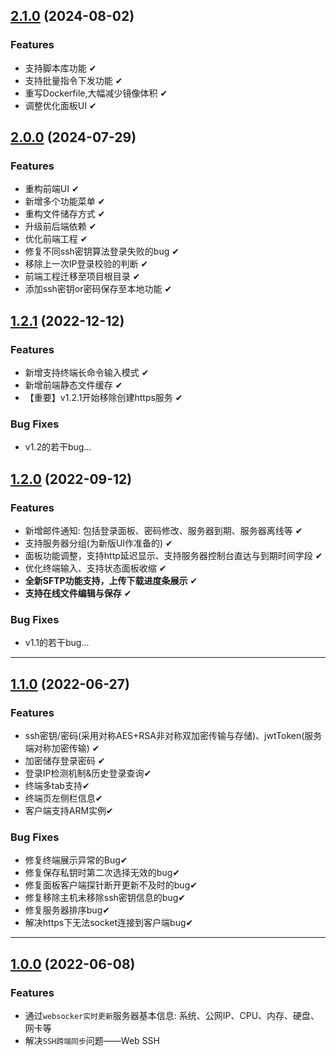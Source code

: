 ## [2.1.0](https://github.com/chaos-zhu/easynode/releases) (2024-08-02)

### Features

* 支持脚本库功能 ✔
* 支持批量指令下发功能 ✔
* 重写Dockerfile,大幅减少镜像体积 ✔
* 调整优化面板UI ✔

## [2.0.0](https://github.com/chaos-zhu/easynode/releases) (2024-07-29)

### Features

* 重构前端UI ✔
* 新增多个功能菜单 ✔
* 重构文件储存方式 ✔
* 升级前后端依赖 ✔
* 优化前端工程 ✔
* 修复不同ssh密钥算法登录失败的bug ✔
* 移除上一次IP登录校验的判断 ✔
* 前端工程迁移至项目根目录 ✔
* 添加ssh密钥or密码保存至本地功能 ✔

## [1.2.1](https://github.com/chaos-zhu/easynode/releases) (2022-12-12)

### Features

* 新增支持终端长命令输入模式 ✔
* 新增前端静态文件缓存 ✔
* 【重要】v1.2.1开始移除创建https服务 ✔

### Bug Fixes

* v1.2的若干bug...

## [1.2.0](https://github.com/chaos-zhu/easynode/releases) (2022-09-12)

### Features

* 新增邮件通知: 包括登录面板、密码修改、服务器到期、服务器离线等 ✔
* 支持服务器分组(为新版UI作准备的) ✔
* 面板功能调整，支持http延迟显示、支持服务器控制台直达与到期时间字段 ✔
* 优化终端输入、支持状态面板收缩 ✔
* **全新SFTP功能支持，上传下载进度条展示** ✔
* **支持在线文件编辑与保存** ✔

### Bug Fixes

* v1.1的若干bug...

---

## [1.1.0](https://github.com/chaos-zhu/easynode/releases) (2022-06-27)

### Features

* ssh密钥/密码(采用对称AES+RSA非对称双加密传输与存储)、jwtToken(服务端对称加密传输) ✔
* 加密储存登录密码 ✔
* 登录IP检测机制&历史登录查询✔
* 终端多tab支持✔
* 终端页左侧栏信息✔
* 客户端支持ARM实例✔

### Bug Fixes

* 修复终端展示异常的Bug✔
* 修复保存私钥时第二次选择无效的bug✔
* 修复面板客户端探针断开更新不及时的bug✔
* 修复移除主机未移除ssh密钥信息的bug✔
* 修复服务器排序bug✔
* 解决https下无法socket连接到客户端bug✔

---

## [1.0.0](https://github.com/chaos-zhu/easynode/releases) (2022-06-08)


### Features

* 通过`websocker实时更新`服务器基本信息: 系统、公网IP、CPU、内存、硬盘、网卡等
*  解决`SSH跨端同步`问题——Web SSH
